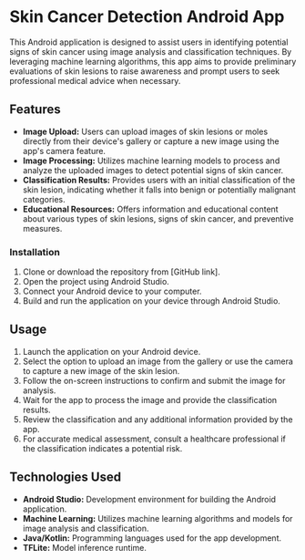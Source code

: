 # Skin Cancer Detection Android App

This Android application is designed to assist users in identifying potential signs of skin cancer using image analysis and classification techniques. By leveraging machine learning algorithms, this app aims to provide preliminary evaluations of skin lesions to raise awareness and prompt users to seek professional medical advice when necessary.

## Features

- **Image Upload:** Users can upload images of skin lesions or moles directly from their device's gallery or capture a new image using the app's camera feature.
- **Image Processing:** Utilizes machine learning models to process and analyze the uploaded images to detect potential signs of skin cancer.
- **Classification Results:** Provides users with an initial classification of the skin lesion, indicating whether it falls into benign or potentially malignant categories.
- **Educational Resources:** Offers information and educational content about various types of skin lesions, signs of skin cancer, and preventive measures.

### Installation

1. Clone or download the repository from [GitHub link].
2. Open the project using Android Studio.
3. Connect your Android device to your computer.
4. Build and run the application on your device through Android Studio.

## Usage

1. Launch the application on your Android device.
2. Select the option to upload an image from the gallery or use the camera to capture a new image of the skin lesion.
3. Follow the on-screen instructions to confirm and submit the image for analysis.
4. Wait for the app to process the image and provide the classification results.
5. Review the classification and any additional information provided by the app.
6. For accurate medical assessment, consult a healthcare professional if the classification indicates a potential risk.

## Technologies Used

- **Android Studio:** Development environment for building the Android application.
- **Machine Learning:** Utilizes machine learning algorithms and models for image analysis and classification.
- **Java/Kotlin:** Programming languages used for the app development.
- **TFLite:** Model inference runtime.
